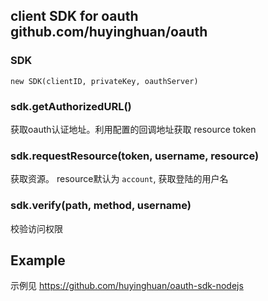 ## client SDK for oauth  github.com/huyinghuan/oauth

### SDK

```
new SDK(clientID, privateKey, oauthServer)
```

### sdk.getAuthorizedURL()

获取oauth认证地址。利用配置的回调地址获取 resource token

### sdk.requestResource(token, username, resource)

获取资源。 resource默认为 `account`, 获取登陆的用户名


### sdk.verify(path, method, username)

校验访问权限

## Example

示例见 https://github.com/huyinghuan/oauth-sdk-nodejs